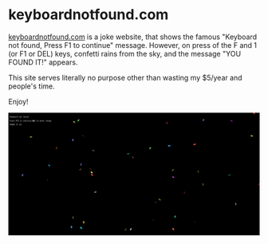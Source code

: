 # keyboardnotfound.com

[keyboardnotfound.com](https://keyboardnotfound.com) is a joke website, that shows the famous "Keyboard not found, Press F1 to continue" message. However, on press of the F and 1 (or F1 or DEL) keys, confetti rains from the sky, and the message "YOU FOUND IT!" appears. 

This site serves literally no purpose other than wasting my $5/year and people's time.

Enjoy!

![A screenshot of Keyboard Not Found in action](screenshot.png "A screenshot of Keyboard Not Found in action")